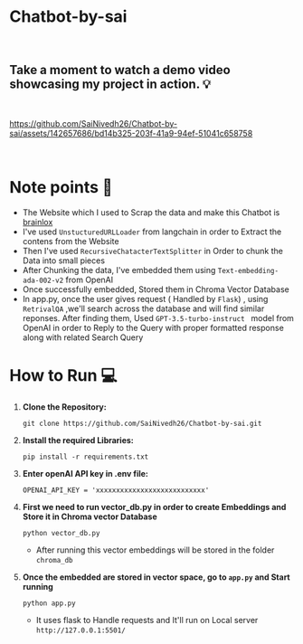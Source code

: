 # Chatbot-by-sai
<br>

## Take a moment to watch a demo video showcasing my project in action. 💡
<br>
 

https://github.com/SaiNivedh26/Chatbot-by-sai/assets/142657686/bd14b325-203f-41a9-94ef-51041c658758


 <br>

 # Note points 📝

* The Website which I used to Scrap the data and make this Chatbot is [brainlox](https://brainlox.com/courses/category/technical)
* I've used `UnstucturedURLLoader` from langchain in order to Extract the contens from the Website
* Then I've used `RecursiveChatacterTextSplitter` in Order to chunk the Data into small pieces
* After Chunking the data, I've embedded them using `Text-embedding-ada-002-v2` from OpenAI
* Once successfully embedded, Stored them in Chroma Vector Database
* In app.py, once the user gives request ( Handled by `Flask`) , using `RetrivalQA` ,we'll search across the database and will find similar reponses. After finding them, Used `GPT-3.5-turbo-instruct
` model from OpenAI in order to Reply to the Query with proper formatted response along with related Search Query
 
# How to Run 💻

1. **Clone the Repository:**
   ```
   git clone https://github.com/SaiNivedh26/Chatbot-by-sai.git
   ```

     
2. **Install the required Libraries:**
   ```
   pip install -r requirements.txt
   ```
3. **Enter openAI API key in .env file:**
   ```
   OPENAI_API_KEY = 'xxxxxxxxxxxxxxxxxxxxxxxxxxx'
   ```
   
3. **First we need to run vector_db.py in order to create Embeddings and Store it in Chroma vector Database**
   ```
   python vector_db.py
   ```
   - After running this vector embeddings will be stored in the folder `chroma_db`

4. **Once the embedded are stored in vector space, go to `app.py` and Start running**
   ```
   python app.py
   ```
   - It uses flask to Handle requests and It'll run on Local server `http://127.0.0.1:5501/`

